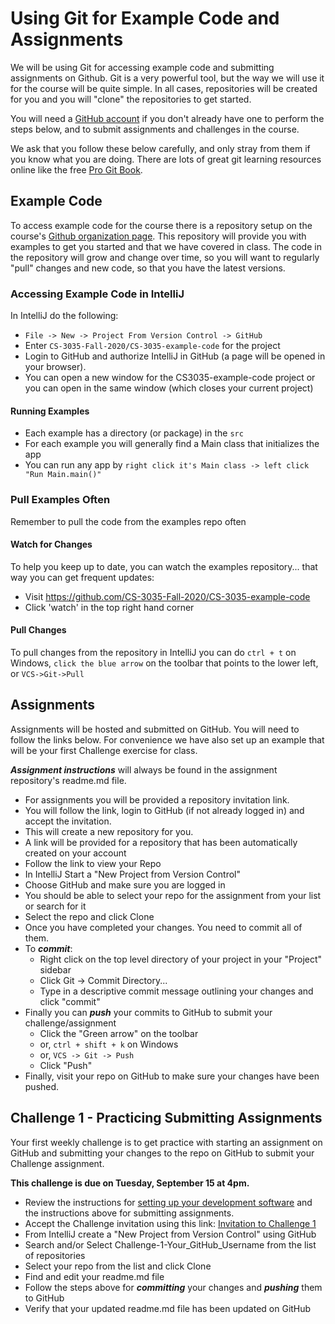 # Using Git for Example Code and Assignments

We will be using Git for accessing example code and submitting assignments on Github. Git is a very powerful tool, but the way we will use it for the course will be quite simple. In all cases, repositories will be created for you and you will "clone" the repositories to get started.

You will need a [GitHub account](https://github.com/join) if you don't already have one to perform the steps below, and to submit assignments and challenges in the course.

We ask that you follow these below carefully, and only stray from them if you know what you are doing. There are lots of great git learning resources online like the free [Pro Git Book](https://git-scm.com/book/en/v2).

## Example Code

To access example code for the course there is a repository setup on the course's [Github organization page](https://CS-3035-Fall-2020.github.io). This repository will provide you with examples to get you started and that we have covered in class. The code in the repository will grow and change over time, so you will want to regularly "pull" changes and new code, so that you have the latest versions.

### Accessing Example Code in IntelliJ

In IntelliJ do the following:

- ```File -> New -> Project From Version Control -> GitHub```
- Enter ```CS-3035-Fall-2020/CS-3035-example-code``` for the project
- Login to GitHub and authorize IntelliJ in GitHub (a page will be opened in your browser).
- You can open a new window for the CS3035-example-code project or you can open in the same window (which closes your current project)

#### Running Examples

- Each example has a directory (or package) in the ```src```
- For each example you will generally find a Main class that initializes the app
- You can run any app by ```right click it's Main class -> left click "Run Main.main()"```

### Pull Examples Often

Remember to pull the code from the examples repo often

#### Watch for Changes

To help you keep up to date, you can watch the examples repository... that way you can get frequent updates:

- Visit <https://github.com/CS-3035-Fall-2020/CS-3035-example-code>
- Click 'watch' in the top right hand corner

#### Pull Changes

To pull changes from the repository in IntelliJ you can do ```ctrl + t``` on Windows, ```click the blue arrow``` on the toolbar that points to the lower left, or ```VCS->Git->Pull```

## Assignments

Assignments will be hosted and submitted on GitHub. You will need to follow the links below. For convenience we have also set up an example that will be your first Challenge exercise for class.

***Assignment instructions*** will always be found in the assignment repository's readme.md file.

- For assignments you will be provided a repository invitation link.
- You will follow the link, login to GitHub (if not already logged in) and accept the invitation.
- This will create a new repository for you.
- A link will be provided for a repository that has been automatically created on your account
- Follow the link to view your Repo
- In IntelliJ Start a "New Project from Version Control"
- Choose GitHub and make sure you are logged in
- You should be able to select your repo for the assignment from your list or search for it
- Select the repo and click Clone
- Once you have completed your changes. You need to commit all of them.
- To ***commit***:
  - Right click on the top level directory of your project in your "Project" sidebar
  - Click Git -> Commit Directory...
  - Type in a descriptive commit message outlining your changes and click "commit"
- Finally you can ***push*** your commits to GitHub to submit your challenge/assignment
  - Click the "Green arrow" on the toolbar
  - or, ```ctrl + shift + k``` on Windows
  - or, ```VCS -> Git -> Push```
  - Click "Push"
- Finally, visit your repo on GitHub to make sure your changes have been pushed.

## Challenge 1 - Practicing Submitting Assignments

Your first weekly challenge is to get practice with starting an assignment on GitHub and submitting your changes to the repo on GitHub to submit your Challenge assignment.

**This challenge is due on Tuesday, September 15 at 4pm.**

- Review the instructions for [setting up your development software](CS3035-software-setup.md) and the instructions above for submitting assignments.
- Accept the Challenge invitation using this link: [Invitation to Challenge 1](https://classroom.github.com/a/kCfudltV)
- From IntelliJ create a "New Project from Version Control" using GitHub
- Search and/or Select Challenge-1-Your_GitHub_Username from the list of repositories
- Select your repo from the list and click Clone
- Find and edit your readme.md file
- Follow the steps above for ***committing*** your changes and ***pushing*** them to GitHub
- Verify that your updated readme.md file has been updated on GitHub
